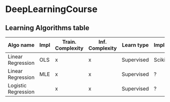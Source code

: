 # DeepLearningCourse


## Learning Algorithms table

| Algo name | Impl | Train. Complexity | Inf. Complexity | Learn type | Implementations |
|-----------|------|-------------------|-----------------|------------|-----------------|
| Linear Regression | OLS | x | x | Supervised | Scikit |
| Linear Regression | MLE | x | x | Supervised | ? |
| Logistic Regression |  | x | x | Supervised | ? |
